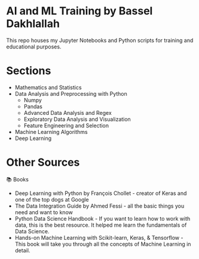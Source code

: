 # AI and ML Training by Bassel Dakhlallah
This repo houses my Jupyter Notebooks and Python scripts for training and educational purposes.

# Sections
- Mathematics and Statistics
- Data Analysis and Preprocessing with Python
  - Numpy
  - Pandas
  - Advanced Data Analysis and Regex
  - Exploratory Data Analysis and Visualization
  - Feature Engineering and Selection
- Machine Learning Algorithms
- Deep Learning

# Other Sources
📚 Books
- Deep Learning with Python by François Chollet -  creator of Keras and one of the top dogs at Google
- The Data Integration Guide by Ahmed Fessi - all the basic things you need and want to know
- Python Data Science Handbook - If you want to learn how to work with data, this is the best resource. It helped me learn the fundamentals of Data Science.
- Hands-on Machine Learning with Scikit-learn, Keras, & Tensorflow - This book will take you through all the concepts of Machine Learning in detail.
